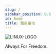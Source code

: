 ```yaml
---
slug: /
sidebar_position: 0.5
id: home
title: 跑步运动
---
```

![LINUX-LOGO](https://static.7wate.com/img/2022/07/11/12a2479f79708.png)

Always For Freedom.
